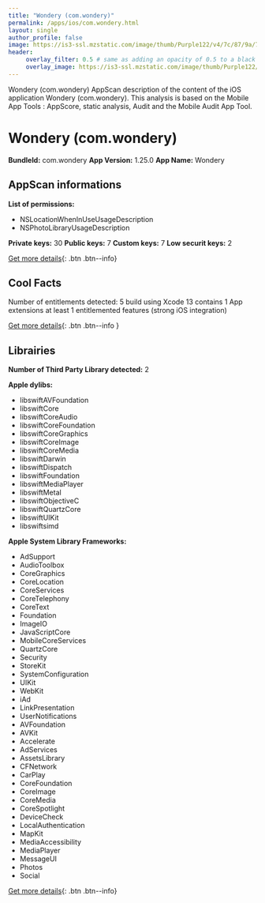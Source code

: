 ```yaml
---
title: "Wondery (com.wondery)"
permalink: /apps/ios/com.wondery.html
layout: single
author_profile: false
image: https://is3-ssl.mzstatic.com/image/thumb/Purple122/v4/7c/87/9a/7c879a85-5386-22a1-3c7f-e996ada3af68/AppIcon-0-0-1x_U007emarketing-0-0-0-7-0-0-sRGB-0-0-0-GLES2_U002c0-512MB-85-220-0-0.png/512x512bb.jpg
header: 
     overlay_filter: 0.5 # same as adding an opacity of 0.5 to a black background
     overlay_image: https://is3-ssl.mzstatic.com/image/thumb/Purple122/v4/7c/87/9a/7c879a85-5386-22a1-3c7f-e996ada3af68/AppIcon-0-0-1x_U007emarketing-0-0-0-7-0-0-sRGB-0-0-0-GLES2_U002c0-512MB-85-220-0-0.png/512x512bb.jpg
---
```

Wondery (com.wondery) AppScan description of the content of the iOS application Wondery (com.wondery). This analysis is based on the Mobile App Tools : AppScore, static analysis, Audit and the Mobile Audit App Tool.

# Wondery (com.wondery)

**BundleId:** com.wondery
**App Version:** 1.25.0
**App Name:** Wondery


## AppScan informations 

**List of permissions:** 
- NSLocationWhenInUseUsageDescription
- NSPhotoLibraryUsageDescription
  
  
**Private keys:** 30
**Public keys:** 7
**Custom keys:** 7
**Low securit keys:** 2
  
[Get more details](/pricing.html){: .btn .btn--info}

## Cool Facts

Number of entitlements detected: 5
build using Xcode 13
contains 1 App extensions
at least 1 entitlemented features (strong iOS integration)
  
[Get more details](/pricing.html){: .btn .btn--info }

## Librairies 
**Number of Third Party Library detected:** 2


**Apple dylibs:**
- libswiftAVFoundation
- libswiftCore
- libswiftCoreAudio
- libswiftCoreFoundation
- libswiftCoreGraphics
- libswiftCoreImage
- libswiftCoreMedia
- libswiftDarwin
- libswiftDispatch
- libswiftFoundation
- libswiftMediaPlayer
- libswiftMetal
- libswiftObjectiveC
- libswiftQuartzCore
- libswiftUIKit
- libswiftsimd


**Apple System Library Frameworks:**
- AdSupport
- AudioToolbox
- CoreGraphics
- CoreLocation
- CoreServices
- CoreTelephony
- CoreText
- Foundation
- ImageIO
- JavaScriptCore
- MobileCoreServices
- QuartzCore
- Security
- StoreKit
- SystemConfiguration
- UIKit
- WebKit
- iAd
- LinkPresentation
- UserNotifications
- AVFoundation
- AVKit
- Accelerate
- AdServices
- AssetsLibrary
- CFNetwork
- CarPlay
- CoreFoundation
- CoreImage
- CoreMedia
- CoreSpotlight
- DeviceCheck
- LocalAuthentication
- MapKit
- MediaAccessibility
- MediaPlayer
- MessageUI
- Photos
- Social


  
[Get more details](/pricing.html){: .btn .btn--info}

